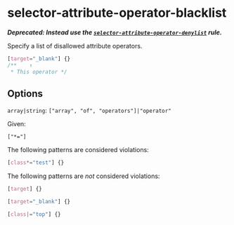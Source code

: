 # selector-attribute-operator-blacklist

**_Deprecated: Instead use the [`selector-attribute-operator-denylist`](../selector-attribute-operator-denylist/README.md) rule._**

Specify a list of disallowed attribute operators.

<!-- prettier-ignore -->
```css
[target="_blank"] {}
/**    ↑
 * This operator */
```

## Options

`array|string`: `["array", "of", "operators"]|"operator"`

Given:

```
["*="]
```

The following patterns are considered violations:

<!-- prettier-ignore -->
```css
[class*="test"] {}
```

The following patterns are _not_ considered violations:

<!-- prettier-ignore -->
```css
[target] {}
```

<!-- prettier-ignore -->
```css
[target="_blank"] {}
```

<!-- prettier-ignore -->
```css
[class|="top"] {}
```
